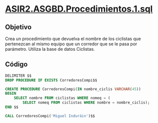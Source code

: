 # [ASIR2.ASGBD.Procedimientos.1.sql](../sqls/ASIR2.ASGBD.Procedimientos.1.sql)

## Objetivo
Crea un procedimiento que devuelva el nombre de los ciclistas que pertenezcan al mismo equipo que un corredor que se le pasa por parámetro. Utiliza la base de datos Ciclistas.
## Código 

```sql
DELIMITER $$
DROP PROCEDURE IF EXISTS CorredoresCompi$$

CREATE PROCEDURE CorredoresCompi(IN nombre_ciclis VARCHAR(45))
BEGIN
	SELECT nombre FROM ciclistas WHERE nomeq = (
		SELECT nomeq FROM ciclistas WHERE nombre = nombre_ciclis);
END $$

CALL CorredoresCompi('Miguel Induráin')$$
```
